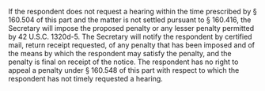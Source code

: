 If the respondent does not request a hearing within the time prescribed by § 160.504 of this part and the matter is not settled pursuant to § 160.416, the Secretary will impose the proposed penalty or any lesser penalty permitted by 42 U.S.C. 1320d-5. The Secretary will notify the respondent by certified mail, return receipt requested, of any penalty that has been imposed and of the means by which the respondent may satisfy the penalty, and the penalty is final on receipt of the notice. The respondent has no right to appeal a penalty under § 160.548 of this part with respect to which the respondent has not timely requested a hearing.
